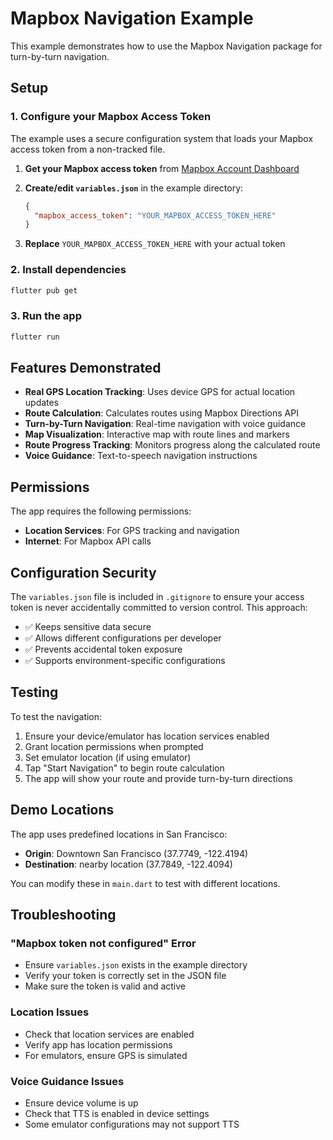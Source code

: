 # Mapbox Navigation Example

This example demonstrates how to use the Mapbox Navigation package for turn-by-turn navigation.

## Setup

### 1. Configure your Mapbox Access Token

The example uses a secure configuration system that loads your Mapbox access token from a non-tracked file.

1. **Get your Mapbox access token** from [Mapbox Account Dashboard](https://account.mapbox.com/access-tokens/)

2. **Create/edit `variables.json`** in the example directory:
   ```json
   {
     "mapbox_access_token": "YOUR_MAPBOX_ACCESS_TOKEN_HERE"
   }
   ```

3. **Replace** `YOUR_MAPBOX_ACCESS_TOKEN_HERE` with your actual token

### 2. Install dependencies

```bash
flutter pub get
```

### 3. Run the app

```bash
flutter run
```

## Features Demonstrated

- **Real GPS Location Tracking**: Uses device GPS for actual location updates
- **Route Calculation**: Calculates routes using Mapbox Directions API
- **Turn-by-Turn Navigation**: Real-time navigation with voice guidance
- **Map Visualization**: Interactive map with route lines and markers
- **Route Progress Tracking**: Monitors progress along the calculated route
- **Voice Guidance**: Text-to-speech navigation instructions

## Permissions

The app requires the following permissions:

- **Location Services**: For GPS tracking and navigation
- **Internet**: For Mapbox API calls

## Configuration Security

The `variables.json` file is included in `.gitignore` to ensure your access token is never accidentally committed to version control. This approach:

- ✅ Keeps sensitive data secure
- ✅ Allows different configurations per developer
- ✅ Prevents accidental token exposure
- ✅ Supports environment-specific configurations

## Testing

To test the navigation:

1. Ensure your device/emulator has location services enabled
2. Grant location permissions when prompted
3. Set emulator location (if using emulator)
4. Tap "Start Navigation" to begin route calculation
5. The app will show your route and provide turn-by-turn directions

## Demo Locations

The app uses predefined locations in San Francisco:
- **Origin**: Downtown San Francisco (37.7749, -122.4194)
- **Destination**: nearby location (37.7849, -122.4094)

You can modify these in `main.dart` to test with different locations.

## Troubleshooting

### "Mapbox token not configured" Error
- Ensure `variables.json` exists in the example directory
- Verify your token is correctly set in the JSON file
- Make sure the token is valid and active

### Location Issues
- Check that location services are enabled
- Verify app has location permissions
- For emulators, ensure GPS is simulated

### Voice Guidance Issues
- Ensure device volume is up
- Check that TTS is enabled in device settings
- Some emulator configurations may not support TTS
